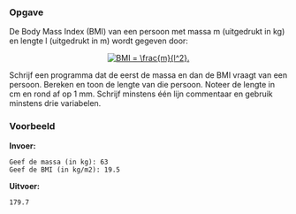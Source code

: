 ### Opgave

De Body Mass Index (BMI) van een persoon met massa m (uitgedrukt in kg) en lengte l (uitgedrukt in m) wordt gegeven door:

<center>
<a href="https://www.codecogs.com/eqnedit.php?latex=\fn_phv&space;BMI&space;=&space;\frac{m}{l^2}." target="_blank"><img src="https://latex.codecogs.com/svg.latex?\fn_phv&space;BMI&space;=&space;\frac{m}{l^2}." title="BMI = \frac{m}{l^2}." /></a>
</center>

Schrijf een programma dat de eerst de massa en dan de BMI vraagt van een persoon. Bereken en toon de lengte van die persoon. Noteer de lengte in cm en rond af op 1 mm. Schrijf minstens één lijn commentaar en gebruik minstens drie variabelen.

### Voorbeeld

**Invoer:**

    Geef de massa (in kg): 63
    Geef de BMI (in kg/m2): 19.5


**Uitvoer:**

    179.7
